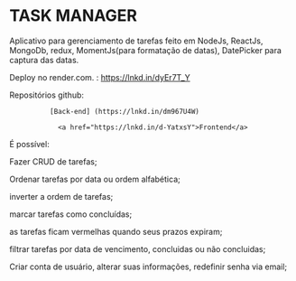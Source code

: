 # TASK MANAGER

Aplicativo para gerenciamento de tarefas feito em NodeJs, ReactJs, MongoDb, redux, MomentJs(para formatação de datas), DatePicker para captura das datas.

Deploy no render.com. : https://lnkd.in/dyEr7T_Y

Repositórios github: 

              [Back-end] (https://lnkd.in/dm967U4W)
                 
                <a href="https://lnkd.in/d-YatxsY">Frontend</a>
É possível:

Fazer CRUD de tarefas;

Ordenar tarefas por data ou ordem alfabética;

inverter a ordem de tarefas;

marcar tarefas como concluídas;

as tarefas ficam vermelhas quando seus prazos expiram;

filtrar tarefas por data de vencimento, concluidas ou não concluidas;

Criar conta de usuário, alterar suas informações, redefinir senha via email;
